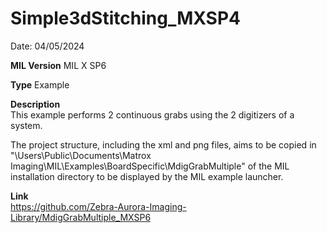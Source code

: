 # Simple3dStitching_MXSP4

Date: 04/05/2024

**MIL Version** MIL X SP6

**Type** Example

**Description**  
This example performs 2 continuous grabs using the 2 digitizers of a system.

The project structure, including the xml and png files, aims to be copied in "\Users\Public\Documents\Matrox Imaging\MIL\Examples\BoardSpecific\MdigGrabMultiple" of the MIL installation directory to be displayed by the MIL example launcher.

**Link**  
https://github.com/Zebra-Aurora-Imaging-Library/MdigGrabMultiple_MXSP6
